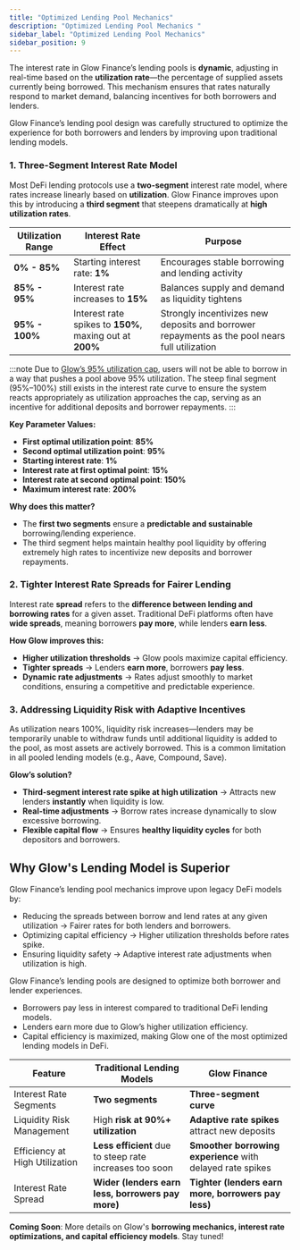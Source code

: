 ```yaml
---
title: "Optimized Lending Pool Mechanics"
description: "Optimized Lending Pool Mechanics "
sidebar_label: "Optimized Lending Pool Mechanics"
sidebar_position: 9
---
```


The interest rate in Glow Finance’s lending pools is **dynamic**, adjusting in real-time based on the **utilization rate**—the percentage of supplied assets currently being borrowed. This mechanism ensures that rates naturally respond to market demand, balancing incentives for both borrowers and lenders.

Glow Finance’s lending pool design was carefully structured to optimize the experience for both borrowers and lenders by improving upon traditional lending models.

### 1. Three-Segment Interest Rate Model

Most DeFi lending protocols use a **two-segment** interest rate model, where rates increase linearly based on **utilization**. Glow Finance improves upon this by introducing a **third segment** that steepens dramatically at **high utilization rates**.

| **Utilization Range** | **Interest Rate Effect** | **Purpose** |
| --- | --- | --- |
| **0% - 85%** | Starting interest rate: **1%** | Encourages stable borrowing and lending activity |
| **85% - 95%** | Interest rate increases to **15%** | Balances supply and demand as liquidity tightens |
| **95% - 100%** | Interest rate spikes to **150%**, maxing out at **200%** | Strongly incentivizes new deposits and borrower repayments as the pool nears full utilization |

:::note
Due to [Glow’s 95% utilization cap](../04-margin-pools/overview.md#key-features), users will not be able to borrow in a way that pushes a pool above 95% utilization. The steep final segment (95%–100%) still exists in the interest rate curve to ensure the system reacts appropriately as utilization approaches the cap, serving as an incentive for additional deposits and borrower repayments.
:::

**Key Parameter Values:**

- **First optimal utilization point**: **85%**
- **Second optimal utilization point**: **95%**
- **Starting interest rate**: **1%**
- **Interest rate at first optimal point**: **15%**
- **Interest rate at second optimal point**: **150%**
- **Maximum interest rate**: **200%**

**Why does this matter?**

- The **first two segments** ensure a **predictable and sustainable** borrowing/lending experience.
- The third segment helps maintain healthy pool liquidity by offering extremely high rates to incentivize new deposits and borrower repayments.

### 2. Tighter Interest Rate Spreads for Fairer Lending

Interest rate **spread** refers to the **difference between lending and borrowing rates** for a given asset. Traditional DeFi platforms often have **wide spreads**, meaning borrowers **pay more**, while lenders **earn less**.

**How Glow improves this:**

- **Higher utilization thresholds** → Glow pools maximize capital efficiency.
- **Tighter spreads** → Lenders **earn more**, borrowers **pay less**.
- **Dynamic rate adjustments** → Rates adjust smoothly to market conditions, ensuring a competitive and predictable experience.

### 3. Addressing Liquidity Risk with Adaptive Incentives

As utilization nears 100%, liquidity risk increases—lenders may be temporarily unable to withdraw funds until additional liquidity is added to the pool, as most assets are actively borrowed. This is a common limitation in all pooled lending models (e.g., Aave, Compound, Save).

**Glow’s solution?**

- **Third-segment interest rate spike at high utilization** → Attracts new lenders **instantly** when liquidity is low.
- **Real-time adjustments** → Borrow rates increase dynamically to slow excessive borrowing.
- **Flexible capital flow** → Ensures **healthy liquidity cycles** for both depositors and borrowers.

## Why Glow's Lending Model is Superior

Glow Finance’s lending pool mechanics improve upon legacy DeFi models by:

- Reducing the spreads between borrow and lend rates at any given utilization → Fairer rates for both lenders and borrowers.
- Optimizing capital efficiency → Higher utilization thresholds before rates spike.
- Ensuring liquidity safety → Adaptive interest rate adjustments when utilization is high.

Glow Finance’s lending pools are designed to optimize both borrower and lender experiences.

- Borrowers pay less in interest compared to traditional DeFi lending models.
- Lenders earn more due to Glow’s higher utilization efficiency.
- Capital efficiency is maximized, making Glow one of the most optimized lending models in DeFi.

| **Feature** | **Traditional Lending Models** | **Glow Finance** |
| --- | --- | --- |
| Interest Rate Segments | **Two segments** | **Three-segment curve** |
| Liquidity Risk Management | High **risk at 90%+ utilization** | **Adaptive rate spikes** attract new deposits |
| Efficiency at High Utilization | **Less efficient** due to steep rate increases too soon | **Smoother borrowing experience** with delayed rate spikes |
| Interest Rate Spread | **Wider (lenders earn less, borrowers pay more)** | **Tighter (lenders earn more, borrowers pay less)** |

**Coming Soon**: More details on Glow's **borrowing mechanics, interest rate optimizations, and capital efficiency models**. Stay tuned!
